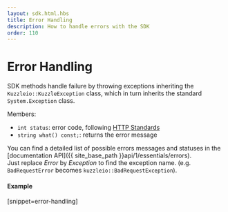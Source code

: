 ```yaml
---
layout: sdk.html.hbs
title: Error Handling
description: How to handle errors with the SDK
order: 110
---
```


# Error Handling

SDK methods handle failure by throwing exceptions inheriting the `Kuzzleio::KuzzleException` class, which in turn inherits the standard `System.Exception` class.

Members:
* `int status`: error code, following [HTTP Standards](https://en.wikipedia.org/wiki/List_of_HTTP_status_codes)
* `string what() const;`: returns the error message

You can find a detailed list of possible errors messages and statuses in the [documentation API]({{ site_base_path }}api/1/essentials/errors).  
Just replace *Error* by *Exception* to find the exception name. (e.g. `BadRequestError` becomes `kuzzleio::BadRequestException`).

#### Example
[snippet=error-handling]
